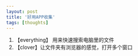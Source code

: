 ```yaml
---
layout: post
title: '好用APP收集'
tags: [thoughts]
---
```


1. 【everything】 用来快速搜索电脑里的文件
2. 【clover】让文件夹有浏览器的感觉，打开多个窗口
